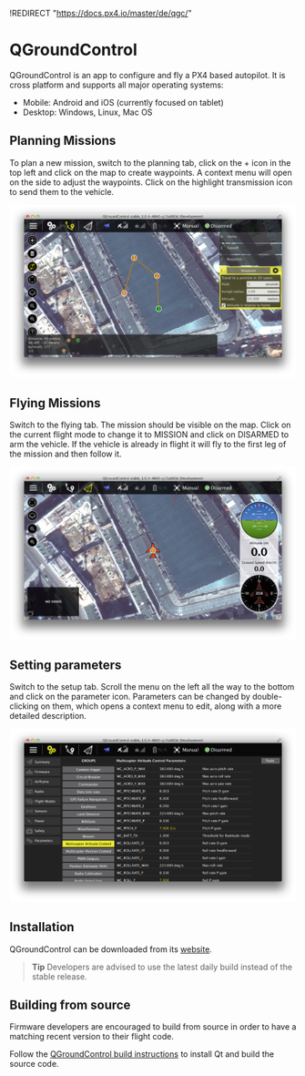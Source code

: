!REDIRECT "https://docs.px4.io/master/de/qgc/"

# QGroundControl

QGroundControl is an app to configure and fly a PX4 based autopilot. It is cross platform and supports all major operating systems:

- Mobile: Android and iOS (currently focused on tablet)
- Desktop: Windows, Linux, Mac OS

## Planning Missions

To plan a new mission, switch to the planning tab, click on the + icon in the top left and click on the map to create waypoints. A context menu will open on the side to adjust the waypoints. Click on the highlight transmission icon to send them to the vehicle.

![](../../assets/gcs/planning-mission.png)

## Flying Missions

Switch to the flying tab. The mission should be visible on the map. Click on the current flight mode to change it to MISSION and click on DISARMED to arm the vehicle. If the vehicle is already in flight it will fly to the first leg of the mission and then follow it.

![](../../assets/gcs/flying-mission.png)

## Setting parameters

Switch to the setup tab. Scroll the menu on the left all the way to the bottom and click on the parameter icon. Parameters can be changed by double-clicking on them, which opens a context menu to edit, along with a more detailed description.

![](../../assets/gcs/setting-parameter.png)

## Installation

QGroundControl can be downloaded from its [website](http://qgroundcontrol.com/downloads).

> **Tip** Developers are advised to use the latest daily build instead of the stable release.

## Building from source

Firmware developers are encouraged to build from source in order to have a matching recent version to their flight code.

Follow the [QGroundControl build instructions](https://dev.qgroundcontrol.com/en/getting_started/) to install Qt and build the source code.
